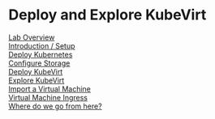 # Deploy and Explore KubeVirt

[Lab Overview](labs/lab0/lab0.md)\
[Introduction / Setup](labs/lab1/lab1.md)\
[Deploy Kubernetes](labs/lab2/lab2.md)\
[Configure Storage](labs/lab3/lab3.md)\
[Deploy KubeVirt](labs/lab4/lab4.md)\
[Explore KubeVirt](labs/lab5/lab5.md)\
[Import a Virtual Machine](labs/lab6/lab6.md)\
[Virtual Machine Ingress](labs/lab7/lab7.md)\
[Where do we go from here?](labs/lab8/lab8.md)
